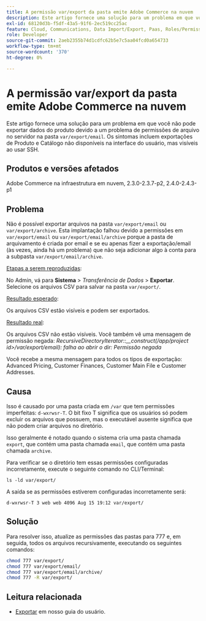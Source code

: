 ```yaml
---
title: A permissão var/export da pasta emite Adobe Commerce na nuvem
description: Este artigo fornece uma solução para um problema em que você não pode exportar dados do produto devido a um problema de permissões de arquivo no servidor na pasta "var/export/email". Os sintomas incluem exportações de Produto e Catálogo não disponíveis na interface do usuário, mas visíveis ao usar SSH.
exl-id: 68120d3b-f5df-43a5-91f6-2ec519cc25ac
feature: Cloud, Communications, Data Import/Export, Paas, Roles/Permissions
role: Developer
source-git-commit: 2aeb2355b74d1cdfc62b5e7c5aa04fcd0a654733
workflow-type: tm+mt
source-wordcount: '370'
ht-degree: 0%

---
```


# A permissão var/export da pasta emite Adobe Commerce na nuvem

Este artigo fornece uma solução para um problema em que você não pode exportar dados do produto devido a um problema de permissões de arquivo no servidor na pasta `var/export/email`. Os sintomas incluem exportações de Produto e Catálogo não disponíveis na interface do usuário, mas visíveis ao usar SSH.

## Produtos e versões afetados

Adobe Commerce na infraestrutura em nuvem, 2.3.0-2.3.7-p2, 2.4.0-2.4.3-p1

## Problema

Não é possível exportar arquivos na pasta `var/export/email` ou `var/export/archive`.
Esta implantação falhou devido a permissões em `var/export/email` ou `var/export/email/archive` porque a pasta de arquivamento é criada por email e se eu apenas fizer a exportação/email (às vezes, ainda há um problema) que não seja adicionar algo à conta para a subpasta `var/export/email/archive`.

<u>Etapas a serem reproduzidas</u>:

No Admin, vá para **Sistema** > *Transferência de Dados* > **Exportar**.
Selecione os arquivos CSV para salvar na pasta `var/export/`.

<u>Resultado esperado</u>:

Os arquivos CSV estão visíveis e podem ser exportados.

<u>Resultado real</u>:

Os arquivos CSV não estão visíveis. Você também vê uma mensagem de permissão negada: *RecursiveDirectoryIterator::__construct(/app/project id>/var/export/email): falha ao abrir o dir: Permissão negada*

Você recebe a mesma mensagem para todos os tipos de exportação: Advanced Pricing, Customer Finances, Customer Main File e Customer Addresses.

## Causa

Isso é causado por uma pasta criada em `/var` que tem permissões imperfeitas: `d-wxrwsr-T`. O bit fixo T significa que os usuários só podem excluir os arquivos que possuem, mas o executável ausente significa que não podem criar arquivos no diretório.

Isso geralmente é notado quando o sistema cria uma pasta chamada `export`, que contém uma pasta chamada `email`, que contém uma pasta chamada `archive`.

Para verificar se o diretório tem essas permissões configuradas incorretamente, execute o seguinte comando no CLI/Terminal:

`ls -ld var/export/`

A saída se as permissões estiverem configuradas incorretamente será:

`d-wxrwsr-T 3 web web 4096 Aug 15 19:12 var/export/`


## Solução

Para resolver isso, atualize as permissões das pastas para 777 e, em seguida, todos os arquivos recursivamente, executando os seguintes comandos:

```bash
chmod 777 var/export/
chmod 777 var/export/email/
chmod 777 var/export/email/archive/
chmod 777 -R var/export/
```

## Leitura relacionada

* [Exportar](https://experienceleague.adobe.com/pt-br/docs/commerce-admin/systems/data-transfer/data-export) em nosso guia do usuário.
